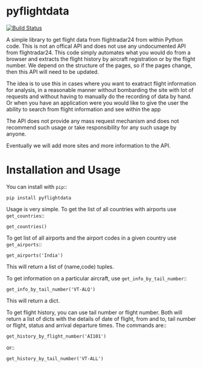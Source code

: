 pyflightdata
============

[![Build Status](https://travis-ci.org/supercoderz/pyflightdata.svg?branch=master)](https://travis-ci.org/supercoderz/pyflightdata)

A simple library to get flight data from flightradar24 from within Python code.
This is not an offical API and does not use any undocumented API from flightradar24.
This code simply automates what you would do from a browser and extracts the flight history by aircraft registration or by the flight number.
We depend on the structure of the pages, so if the pages change, then this API will need to be updated.

The idea is to use this in cases where you want to exatract flight information for analysis, in a reasonable manner without bombarding the site with lot of requests and without having to manually do the recording of data by hand. Or when you have an application were you would like to give the user the ability to search from flight information and see within the app

The API does not provide any mass request mechanism and does not recommend such usage or take responsibility for any such usage by anyone.

Eventually we will add more sites and more information to the API.


Installation and Usage
======================

You can install with ``pip``::

    pip install pyflightdata

Usage is very simple. To get the list of all countries with airports use ``get_countries``::

    get_countries()
	
To get list of all airports and the airport codes in a given country use ``get_airports``::

    get_airports('India')
	
This will return a list of (name,code) tuples.

To get information on a particular aircraft, use ``get_info_by_tail_number``::

    get_info_by_tail_number('VT-ALQ')
	
This will return a dict.

To get flight history, you can use tail number or flight number. Both will return a list of dicts with the details of date of flight, from and to, tail number or flight, status and arrival departure times. The commands are::

    get_history_by_flight_number('AI101')
	
or::

    get_history_by_tail_number('VT-ALL')